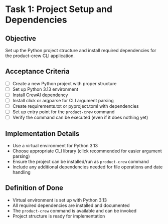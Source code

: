 # Task 1: Project Setup and Dependencies

## Objective
Set up the Python project structure and install required dependencies for the product-crew CLI application.

## Acceptance Criteria
- [ ] Create a new Python project with proper structure
- [ ] Set up Python 3.13 environment
- [ ] Install CrewAI dependency
- [ ] Install click or argparse for CLI argument parsing
- [ ] Create requirements.txt or pyproject.toml with dependencies
- [ ] Set up entry point for the `product-crew` command
- [ ] Verify the command can be executed (even if it does nothing yet)

## Implementation Details
- Use a virtual environment for Python 3.13
- Choose appropriate CLI library (click recommended for easier argument parsing)
- Ensure the project can be installed/run as `product-crew` command
- Include any additional dependencies needed for file operations and date handling

## Definition of Done
- Virtual environment is set up with Python 3.13
- All required dependencies are installed and documented
- The `product-crew` command is available and can be invoked
- Project structure is ready for implementation